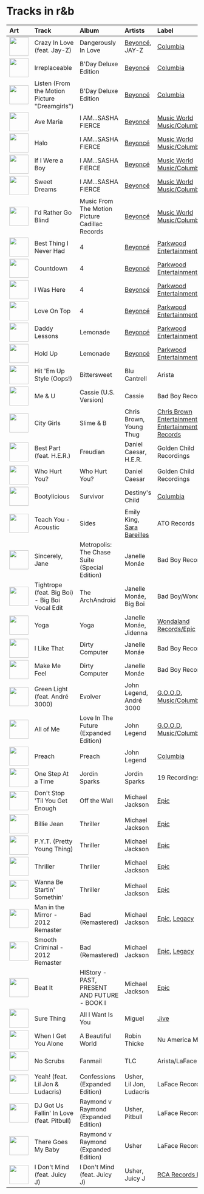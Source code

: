# Tracks in r&b

| Art                                                                                              | Track                                          | Album                                          | Artists                                                    | Label                                                                                     | 💚   | 🔗                                                          |
|:-------------------------------------------------------------------------------------------------|:-----------------------------------------------|:-----------------------------------------------|:-----------------------------------------------------------|:------------------------------------------------------------------------------------------|:----|:-----------------------------------------------------------|
| <img src="https://i.scdn.co/image/ab67616d0000b27345680a4a57c97894490a01c1" alt="" width="50" /> | Crazy In Love (feat. Jay-Z)                    | Dangerously In Love                            | [Beyoncé](../artists/beyonc_.md), JAY-Z                    | [Columbia](../labels/columbia.md)                                                         |     | [🔗](https://open.spotify.com/track/5IVuqXILoxVWvWEPm82Jxr) |
| <img src="https://i.scdn.co/image/ab67616d0000b273026e88f624dfb96f2e1ef10b" alt="" width="50" /> | Irreplaceable                                  | B'Day Deluxe Edition                           | [Beyoncé](../artists/beyonc_.md)                           | [Columbia](../labels/columbia.md)                                                         |     | [🔗](https://open.spotify.com/track/6RX5iL93VZ5fKmyvNXvF1r) |
| <img src="https://i.scdn.co/image/ab67616d0000b273026e88f624dfb96f2e1ef10b" alt="" width="50" /> | Listen (From the Motion Picture "Dreamgirls")  | B'Day Deluxe Edition                           | [Beyoncé](../artists/beyonc_.md)                           | [Columbia](../labels/columbia.md)                                                         | 💚   | [🔗](https://open.spotify.com/track/4z7Ja0RNran3XpIvc1PIQz) |
| <img src="https://i.scdn.co/image/ab67616d0000b273e13de7b8662b085b0885ffef" alt="" width="50" /> | Ave Maria                                      | I AM...SASHA FIERCE                            | [Beyoncé](../artists/beyonc_.md)                           | [Music World Music/Columbia](../labels/music_world_music.md)                              |     | [🔗](https://open.spotify.com/track/1j9HwUMSkRUeVFRWlHcFsy) |
| <img src="https://i.scdn.co/image/ab67616d0000b273e13de7b8662b085b0885ffef" alt="" width="50" /> | Halo                                           | I AM...SASHA FIERCE                            | [Beyoncé](../artists/beyonc_.md)                           | [Music World Music/Columbia](../labels/music_world_music.md)                              | 💚   | [🔗](https://open.spotify.com/track/3ERa3mEeOnrh2Mc47qM6T1) |
| <img src="https://i.scdn.co/image/ab67616d0000b273e13de7b8662b085b0885ffef" alt="" width="50" /> | If I Were a Boy                                | I AM...SASHA FIERCE                            | [Beyoncé](../artists/beyonc_.md)                           | [Music World Music/Columbia](../labels/music_world_music.md)                              | 💚   | [🔗](https://open.spotify.com/track/26NX1wPt1TRCH536yocd6i) |
| <img src="https://i.scdn.co/image/ab67616d0000b273e13de7b8662b085b0885ffef" alt="" width="50" /> | Sweet Dreams                                   | I AM...SASHA FIERCE                            | [Beyoncé](../artists/beyonc_.md)                           | [Music World Music/Columbia](../labels/music_world_music.md)                              |     | [🔗](https://open.spotify.com/track/1FKxKGONukVFXWVJxAKmlz) |
| <img src="https://i.scdn.co/image/ab67616d0000b2734e8e488284a2cf00a613c0a1" alt="" width="50" /> | I'd Rather Go Blind                            | Music From The Motion Picture Cadillac Records | [Beyoncé](../artists/beyonc_.md)                           | [Music World Music/Columbia](../labels/music_world_music.md)                              | 💚   | [🔗](https://open.spotify.com/track/45eZSR0jA15KPI2HXVSifw) |
| <img src="https://i.scdn.co/image/ab67616d0000b273ff5429125128b43572dbdccd" alt="" width="50" /> | Best Thing I Never Had                         | 4                                              | [Beyoncé](../artists/beyonc_.md)                           | [Parkwood Entertainment/Columbia](../labels/columbia.md)                                  |     | [🔗](https://open.spotify.com/track/3lBRNqXjPp2j3JMTCXDTNO) |
| <img src="https://i.scdn.co/image/ab67616d0000b273ff5429125128b43572dbdccd" alt="" width="50" /> | Countdown                                      | 4                                              | [Beyoncé](../artists/beyonc_.md)                           | [Parkwood Entertainment/Columbia](../labels/columbia.md)                                  | 💚   | [🔗](https://open.spotify.com/track/3axkNosdVQLZiq1HakuGhc) |
| <img src="https://i.scdn.co/image/ab67616d0000b273ff5429125128b43572dbdccd" alt="" width="50" /> | I Was Here                                     | 4                                              | [Beyoncé](../artists/beyonc_.md)                           | [Parkwood Entertainment/Columbia](../labels/columbia.md)                                  | 💚   | [🔗](https://open.spotify.com/track/64Tp4KN5U5rtqrasP5a7FH) |
| <img src="https://i.scdn.co/image/ab67616d0000b273ff5429125128b43572dbdccd" alt="" width="50" /> | Love On Top                                    | 4                                              | [Beyoncé](../artists/beyonc_.md)                           | [Parkwood Entertainment/Columbia](../labels/columbia.md)                                  | 💚   | [🔗](https://open.spotify.com/track/1z6WtY7X4HQJvzxC4UgkSf) |
| <img src="https://i.scdn.co/image/ab67616d0000b27389992f4d7d4ab94937bf9e23" alt="" width="50" /> | Daddy Lessons                                  | Lemonade                                       | [Beyoncé](../artists/beyonc_.md)                           | [Parkwood Entertainment/Columbia](../labels/columbia.md)                                  | 💚   | [🔗](https://open.spotify.com/track/71OvX5NNLrmz7rpq1ANTQn) |
| <img src="https://i.scdn.co/image/ab67616d0000b27389992f4d7d4ab94937bf9e23" alt="" width="50" /> | Hold Up                                        | Lemonade                                       | [Beyoncé](../artists/beyonc_.md)                           | [Parkwood Entertainment/Columbia](../labels/columbia.md)                                  |     | [🔗](https://open.spotify.com/track/0rzNMzZsubFcXSEh7dnem7) |
| <img src="https://i.scdn.co/image/ab67616d0000b27384a1d313a00f16b5a29ff46c" alt="" width="50" /> | Hit 'Em Up Style (Oops!)                       | Bittersweet                                    | Blu Cantrell                                               | Arista                                                                                    | 💚   | [🔗](https://open.spotify.com/track/3flAV51ACbtIcEixb0QeZv) |
| <img src="https://i.scdn.co/image/ab67616d0000b273f4c4ee507c2558262869f415" alt="" width="50" /> | Me & U                                         | Cassie (U.S. Version)                          | Cassie                                                     | Bad Boy Records                                                                           |     | [🔗](https://open.spotify.com/track/7k6IzwMGpxnRghE7YosnXT) |
| <img src="https://i.scdn.co/image/ab67616d0000b27363e0ddbb488d0eeec0e738fc" alt="" width="50" /> | City Girls                                     | Slime & B                                      | Chris Brown, Young Thug                                    | [Chris Brown Entertainment/300 Entertainment/RCA Records](../labels/rca_records_label.md) |     | [🔗](https://open.spotify.com/track/1rJUbH0v2E8t1GY4OAUTeC) |
| <img src="https://i.scdn.co/image/ab67616d0000b2733138f891f3075c9c5d944037" alt="" width="50" /> | Best Part (feat. H.E.R.)                       | Freudian                                       | Daniel Caesar, H.E.R.                                      | Golden Child Recordings                                                                   | 💚   | [🔗](https://open.spotify.com/track/1RMJOxR6GRPsBHL8qeC2ux) |
| <img src="https://i.scdn.co/image/ab67616d0000b273c70176fa51326491ecc5f79e" alt="" width="50" /> | Who Hurt You?                                  | Who Hurt You?                                  | Daniel Caesar                                              | Golden Child Recordings                                                                   |     | [🔗](https://open.spotify.com/track/23c9gmiiv7RCu7twft0Mym) |
| <img src="https://i.scdn.co/image/ab67616d0000b2737c83e8f225e70de4bb866c96" alt="" width="50" /> | Bootylicious                                   | Survivor                                       | Destiny's Child                                            | [Columbia](../labels/columbia.md)                                                         |     | [🔗](https://open.spotify.com/track/31CsLSgn0HdZEVC8Bnnmvr) |
| <img src="https://i.scdn.co/image/ab67616d0000b273cf31c7be8a9eea69d98c37c4" alt="" width="50" /> | Teach You - Acoustic                           | Sides                                          | Emily King, [Sara Bareilles](../artists/sara_bareilles.md) | ATO Records                                                                               |     | [🔗](https://open.spotify.com/track/6Esc0Q4YRbnlJHb3dy6MdS) |
| <img src="https://i.scdn.co/image/ab67616d0000b273b72cb7bed93d6e2fdf42cffe" alt="" width="50" /> | Sincerely, Jane                                | Metropolis: The Chase Suite (Special Edition)  | Janelle Monáe                                              | Bad Boy Records                                                                           | 💚   | [🔗](https://open.spotify.com/track/06I6iDFVtZDGcRu9BgHraA) |
| <img src="https://i.scdn.co/image/ab67616d0000b273120a1366324c2ae1728e17e5" alt="" width="50" /> | Tightrope (feat. Big Boi) - Big Boi Vocal Edit | The ArchAndroid                                | Janelle Monáe, Big Boi                                     | Bad Boy/Wondaland                                                                         | 💚   | [🔗](https://open.spotify.com/track/1ljzHUgt2SU2ADkhfa9eBC) |
| <img src="https://i.scdn.co/image/ab67616d0000b273fbf594435bcb7b30636efc02" alt="" width="50" /> | Yoga                                           | Yoga                                           | Janelle Monáe, Jidenna                                     | [Wondaland Records/Epic](../labels/epic.md)                                               | 💚   | [🔗](https://open.spotify.com/track/3IJCSQoLF4YzPAKaxq2JLb) |
| <img src="https://i.scdn.co/image/ab67616d0000b2730a60fb0deda858270cca82ee" alt="" width="50" /> | I Like That                                    | Dirty Computer                                 | Janelle Monáe                                              | Bad Boy Records                                                                           | 💚   | [🔗](https://open.spotify.com/track/2EznBGrlmx9wBeYgyDojsA) |
| <img src="https://i.scdn.co/image/ab67616d0000b2730a60fb0deda858270cca82ee" alt="" width="50" /> | Make Me Feel                                   | Dirty Computer                                 | Janelle Monáe                                              | Bad Boy Records                                                                           | 💚   | [🔗](https://open.spotify.com/track/5gW5dSy3vXJxgzma4rQuzH) |
| <img src="https://i.scdn.co/image/ab67616d0000b273d70bbffa859a9f9ca6f10496" alt="" width="50" /> | Green Light (feat. André 3000)                 | Evolver                                        | John Legend, André 3000                                    | [G.O.O.D. Music/Columbia](../labels/columbia.md)                                          | 💚   | [🔗](https://open.spotify.com/track/72by3Re4C3eVEBXvsUo0zV) |
| <img src="https://i.scdn.co/image/ab67616d0000b27394c9217a398f5174757c0c78" alt="" width="50" /> | All of Me                                      | Love In The Future (Expanded Edition)          | John Legend                                                | [G.O.O.D. Music/Columbia](../labels/columbia.md)                                          | 💚   | [🔗](https://open.spotify.com/track/3U4isOIWM3VvDubwSI3y7a) |
| <img src="https://i.scdn.co/image/ab67616d0000b273c8245ce2a727675a0a232b2f" alt="" width="50" /> | Preach                                         | Preach                                         | John Legend                                                | [Columbia](../labels/columbia.md)                                                         |     | [🔗](https://open.spotify.com/track/2AaF78iCWISMWYog5RnSi5) |
| <img src="https://i.scdn.co/image/ab67616d0000b273260e2444b3431b3b8b559bc3" alt="" width="50" /> | One Step At a Time                             | Jordin Sparks                                  | Jordin Sparks                                              | 19 Recordings                                                                             |     | [🔗](https://open.spotify.com/track/5o4W6yWSJD9e9Ea8YC9WjF) |
| <img src="https://i.scdn.co/image/ab67616d0000b2737027294551db4fda68b5ddac" alt="" width="50" /> | Don't Stop 'Til You Get Enough                 | Off the Wall                                   | Michael Jackson                                            | [Epic](../labels/epic.md)                                                                 |     | [🔗](https://open.spotify.com/track/46eu3SBuFCXWsPT39Yg3tJ) |
| <img src="https://i.scdn.co/image/ab67616d0000b273de437d960dda1ac0a3586d97" alt="" width="50" /> | Billie Jean                                    | Thriller                                       | Michael Jackson                                            | [Epic](../labels/epic.md)                                                                 | 💚   | [🔗](https://open.spotify.com/track/7J1uxwnxfQLu4APicE5Rnj) |
| <img src="https://i.scdn.co/image/ab67616d0000b273de437d960dda1ac0a3586d97" alt="" width="50" /> | P.Y.T. (Pretty Young Thing)                    | Thriller                                       | Michael Jackson                                            | [Epic](../labels/epic.md)                                                                 | 💚   | [🔗](https://open.spotify.com/track/1CgmY8fVN7kstVDZmsdM5k) |
| <img src="https://i.scdn.co/image/ab67616d0000b273de437d960dda1ac0a3586d97" alt="" width="50" /> | Thriller                                       | Thriller                                       | Michael Jackson                                            | [Epic](../labels/epic.md)                                                                 | 💚   | [🔗](https://open.spotify.com/track/2LlQb7Uoj1kKyGhlkBf9aC) |
| <img src="https://i.scdn.co/image/ab67616d0000b273de437d960dda1ac0a3586d97" alt="" width="50" /> | Wanna Be Startin' Somethin'                    | Thriller                                       | Michael Jackson                                            | [Epic](../labels/epic.md)                                                                 |     | [🔗](https://open.spotify.com/track/1hu2s7qkm5bo03eODpRQO3) |
| <img src="https://i.scdn.co/image/ab67616d0000b27362e97ae5072de10850578af5" alt="" width="50" /> | Man in the Mirror - 2012 Remaster              | Bad (Remastered)                               | Michael Jackson                                            | [Epic](../labels/epic.md), [Legacy](../labels/legacy.md)                                  |     | [🔗](https://open.spotify.com/track/3c7Ctlw9MKlIQPxRH3fOTt) |
| <img src="https://i.scdn.co/image/ab67616d0000b27362e97ae5072de10850578af5" alt="" width="50" /> | Smooth Criminal - 2012 Remaster                | Bad (Remastered)                               | Michael Jackson                                            | [Epic](../labels/epic.md), [Legacy](../labels/legacy.md)                                  | 💚   | [🔗](https://open.spotify.com/track/5T7ywazdGIydr6JCW6t02j) |
| <img src="https://i.scdn.co/image/ab67616d0000b273d0593178c6c2594693ee34b7" alt="" width="50" /> | Beat It                                        | HIStory - PAST, PRESENT AND FUTURE - BOOK I    | Michael Jackson                                            | [Epic](../labels/epic.md)                                                                 | 💚   | [🔗](https://open.spotify.com/track/52xaypL0Kjzk0ngwv3oBPR) |
| <img src="https://i.scdn.co/image/ab67616d0000b273d5a8395b0d80b8c48a5d851c" alt="" width="50" /> | Sure Thing                                     | All I Want Is You                              | Miguel                                                     | [Jive](../labels/jive.md)                                                                 | 💚   | [🔗](https://open.spotify.com/track/0JXXNGljqupsJaZsgSbMZV) |
| <img src="https://i.scdn.co/image/ab67616d0000b273af3ad974e635a6b18579adee" alt="" width="50" /> | When I Get You Alone                           | A Beautiful World                              | Robin Thicke                                               | Nu America Music                                                                          | 💚   | [🔗](https://open.spotify.com/track/1jzWQHcMT8rxvgUjUiqGIH) |
| <img src="https://i.scdn.co/image/ab67616d0000b27361ffafd5e31a37336531cf95" alt="" width="50" /> | No Scrubs                                      | Fanmail                                        | TLC                                                        | Arista/LaFace Records                                                                     |     | [🔗](https://open.spotify.com/track/1KGi9sZVMeszgZOWivFpxs) |
| <img src="https://i.scdn.co/image/ab67616d0000b273365b3fb800c19f7ff72602da" alt="" width="50" /> | Yeah! (feat. Lil Jon & Ludacris)               | Confessions (Expanded Edition)                 | Usher, Lil Jon, Ludacris                                   | LaFace Records                                                                            |     | [🔗](https://open.spotify.com/track/5rb9QrpfcKFHM1EUbSIurX) |
| <img src="https://i.scdn.co/image/ab67616d0000b27386b0c9728ad3ed338eaeea79" alt="" width="50" /> | DJ Got Us Fallin' In Love (feat. Pitbull)      | Raymond v Raymond (Expanded Edition)           | Usher, Pitbull                                             | LaFace Records                                                                            |     | [🔗](https://open.spotify.com/track/4356Typ82hUiFAynbLYbPn) |
| <img src="https://i.scdn.co/image/ab67616d0000b27386b0c9728ad3ed338eaeea79" alt="" width="50" /> | There Goes My Baby                             | Raymond v Raymond (Expanded Edition)           | Usher                                                      | LaFace Records                                                                            | 💚   | [🔗](https://open.spotify.com/track/6IUiqtI8tE49sqGbmtrNd8) |
| <img src="https://i.scdn.co/image/ab67616d0000b2736e62a873c96524a3788a2edf" alt="" width="50" /> | I Don't Mind (feat. Juicy J)                   | I Don't Mind (feat. Juicy J)                   | Usher, Juicy J                                             | [RCA Records Label](../labels/rca_records_label.md)                                       | 💚   | [🔗](https://open.spotify.com/track/7aXuop4Qambx5Oi3ynsKQr) |
